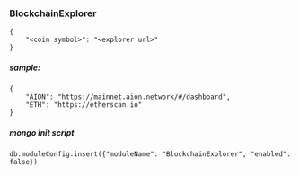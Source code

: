 ### BlockchainExplorer
```
{
    "<coin symbol>": "<explorer url>"
}
```

##### sample:
```
{
    "AION": "https://mainnet.aion.network/#/dashboard",
    "ETH": "https://etherscan.io"
}
```
##### mongo init script
```
db.moduleConfig.insert({"moduleName": "BlockchainExplorer", "enabled": false})
```